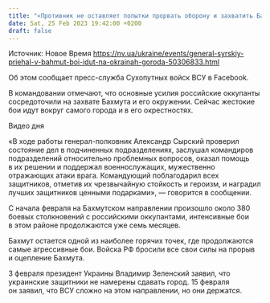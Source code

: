 ```yaml
---
title: "«Противник не оставляет попытки прорвать оборону и захватить Бахмут»: генерал Сырский посетил воинские части"
date: Sat, 25 Feb 2023 19:42:00 +0200
draft: false
---
```

Источник: Новое Время https://nv.ua/ukraine/events/general-syrskiy-priehal-v-bahmut-boi-idut-na-okrainah-goroda-50306833.html


Об этом сообщает пресс-служба Сухопутных войск ВСУ в Facebook.

В командовании отмечают, что основные усилия российские оккупанты сосредоточили на захвате Бахмута и его окружении. Сейчас жестокие бои идут вокруг самого города и в его окрестностях.

  Видео дня   

«В ходе работы генерал-полковник Александр Сырский проверил состояние дел в подчиненных подразделениях, заслушал командиров подразделений относительно проблемных вопросов, оказал помощь в их решении и поддержал военнослужащих, мужественно отражающих атаки врага. Командующий поблагодарил всех защитников, отметив их чрезвычайную стойкость и героизм, и наградил лучших защитников ценными подарками», — говорится в сообщении.

С начала февраля на Бахмутском направлении произошло около 380 боевых столкновений с российскими оккупантами, интенсивные бои в этом районе продолжаются уже семь месяцев.

Бахмут остается одной из наиболее горячих точек, где продолжаются самые агрессивные бои. Войска РФ бросили все свои силы на прорыв и оцепление Бахмута.

3 февраля президент Украины Владимир Зеленский заявил, что украинские защитники не намерены сдавать город. 15 февраля он заявил, что ВСУ сложно на этом направлении, но они держатся.
